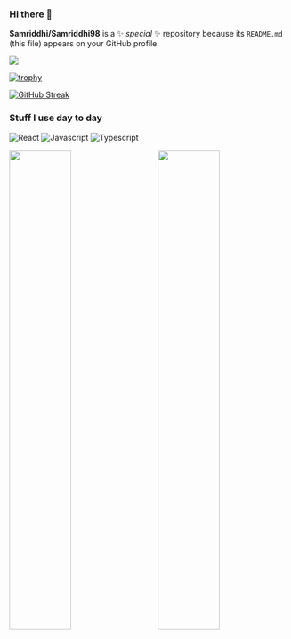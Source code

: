 ### Hi there 👋

**Samriddhi/Samriddhi98** is a ✨ _special_ ✨ repository because its `README.md` (this file) appears on your GitHub profile.

![](https://gitwar.herokuapp.com/badge?username=Samriddhi98)

[![trophy](https://github-profile-trophy.vercel.app/?username=Samriddhi98)](https://github.com/ryo-ma/github-profile-trophy)

[![GitHub Streak](https://streak-stats.demolab.com?user=Samriddhi98)](https://git.io/streak-stats)

### Stuff I use day to day
<p>
<img alt="React"  src="https://img.shields.io/badge/react-%2320232a.svg?style=for-the-badge&logo=react&logoColor=%2361DAFB"/>
<img alt="Javascript" src="https://img.shields.io/badge/javascript-%23323330.svg?style=for-the-badge&logo=javascript&logoColor=%23F7DF1E"/>
<img alt="Typescript" src="https://img.shields.io/badge/typescript-%23007ACC.svg?style=for-the-badge&logo=typescript&logoColor=white" />
</p>


<p>
<img align="left" width="47%" src="https://github-readme-stats.vercel.app/api/top-langs/?username=Samriddhi98&layout=compact" />
  

<img align="right" width="47%" src="https://github-readme-stats.vercel.app/api?username=Samriddhi98&show_icons=true&count_private=true&include_all_commits=true" />
</p>
